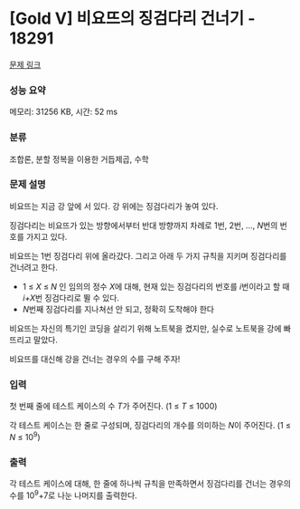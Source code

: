 # [Gold V] 비요뜨의 징검다리 건너기 - 18291 

[문제 링크](https://www.acmicpc.net/problem/18291) 

### 성능 요약

메모리: 31256 KB, 시간: 52 ms

### 분류

조합론, 분할 정복을 이용한 거듭제곱, 수학

### 문제 설명

<p>비요뜨는 지금 강 앞에 서 있다. 강 위에는 징검다리가 놓여 있다.</p>

<p>징검다리는 비요뜨가 있는 방향에서부터 반대 방향까지 차례로 1번, 2번, ..., <em>N</em>번의 번호를 가지고 있다.</p>

<p>비요뜨는 1번 징검다리 위에 올라갔다. 그리고 아래 두 가지 규칙을 지키며 징검다리를 건너려고 한다.</p>

<ul>
	<li>1 ≤ <em>X</em> ≤ <em>N</em> 인 임의의 정수 <em>X</em>에 대해, 현재 있는 징검다리의 번호를 <em>i</em>번이라고 할 때 <em>i+X</em>번 징검다리로 뛸 수 있다.</li>
	<li><em>N</em>번째 징검다리를 지나쳐선 안 되고, 정확히 도착해야 한다</li>
</ul>

<p>비요뜨는 자신의 특기인 코딩을 살리기 위해 노트북을 켰지만, 실수로 노트북을 강에 빠뜨리고 말았다.</p>

<p>비요뜨를 대신해 강을 건너는 경우의 수를 구해 주자!</p>

### 입력 

 <p>첫 번째 줄에 테스트 케이스의 수 <em>T</em>가 주어진다. (1 ≤ <em>T</em> ≤ 1000)</p>

<p>각 테스트 케이스는 한 줄로 구성되며, 징검다리의 개수를 의미하는 <em>N</em>이 주어진다. (1 ≤ <em>N</em> ≤ 10<sup>9</sup>)</p>

### 출력 

 <p>각 테스트 케이스에 대해, 한 줄에 하나씩 규칙을 만족하면서 징검다리를 건너는 경우의 수를 10<sup>9</sup>+7로 나눈 나머지를 출력한다.</p>

